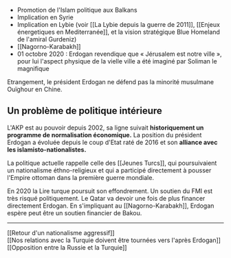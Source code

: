 - Promotion de l'Islam politique aux Balkans
- Implication en Syrie
- Implication en Lybie (voir [[La Lybie depuis la guerre de 2011]], [[Enjeux énergetiques en Mediterranée]], et la vision stratégique Blue Homeland de l'amiral Gurdeniz)
- [[Nagorno-Karabakh]]
- 01 octobre 2020 : Erdogan revendique que « Jérusalem est notre ville », pour lui l'aspect physique de la vielle ville a été imaginé par Soliman le magnifique

Etrangement, le président Erdogan ne défend pas la minorité musulmane Ouïghour en Chine.

## Un problème de politique intérieure

L'AKP est au pouvoir depuis 2002, sa ligne suivait **historiquement un programme de normalisation économique.** La position du président Erdogan a évoluée depuis le coup d'Etat raté de 2016 et son **alliance avec les islamisto-nationalistes.**

La politique actuelle rappelle celle des [[Jeunes Turcs]], qui poursuivaient un nationalisme éthno-religieux et qui a participé directement à pousser l'Empire ottoman dans la première guerre mondiale.

En 2020 la Lire turque poursuit son effondrement. Un soutien du FMI est très risqué politiquement. Le Qatar va devoir une fois de plus financer directement Erdogan. En s'impliquant au [[Nagorno-Karabakh]], Erdogan espère peut être un soutien financier de Bakou.

---

[[Retour d'un nationalisme aggressif]]<br/>
[[Nos relations avec la Turquie doivent être tournées vers l'après Erdogan]]<br/>
[[Opposition entre la Russie et la Turquie]]